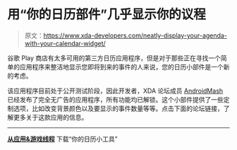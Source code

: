 # 用“你的日历部件”几乎显示你的议程

> 原文：<https://www.xda-developers.com/neatly-display-your-agenda-with-your-calendar-widget/>

谷歌 Play 商店有太多可用的第三方日历应用程序，但是对于那些正在寻找一个简单的应用程序来整洁地显示您即将到来的事件的人来说，您的日历小部件是一个新的考虑。

该应用程序目前处于公开测试阶段，因此开发者，XDA 论坛成员 [AndroidMash](https://forum.xda-developers.com/member.php?u=8381865) 已经发布了完全无广告的应用程序，所有功能均已解锁。这个小部件提供了一些定制选项，比如改变背景颜色以及要显示的事件数量等等。点击下面的论坛链接，了解更多关于这款应用的信息。

* * *

[**从应用&游戏线程**](https://forum.xda-developers.com/android/apps-games/openbeta-calendar-widget-t3630719) 下载“你的日历小工具”